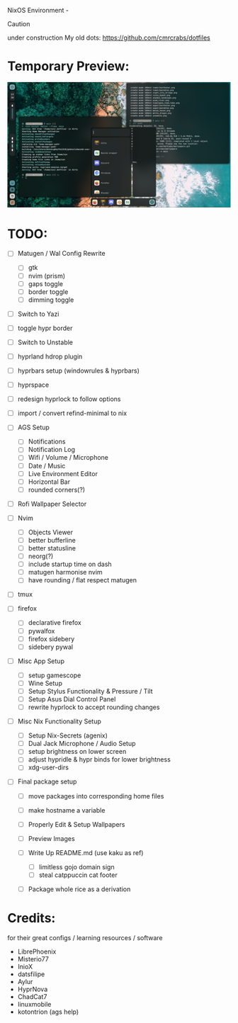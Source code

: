 NixOS Environment - <name pending>

> [!Caution]
>
> under construction
> My old dots: https://github.com/cmrcrabs/dotfiles

# Temporary Preview:

![Preview](./temporary_preview.png)

# TODO: 
- [ ] Matugen / Wal Config Rewrite

    - [ ] gtk
    - [ ] nvim (prism)
    - [ ] gaps toggle
    - [ ] border toggle
    - [ ] dimming toggle

- [ ] Switch to Yazi
- [ ] toggle hypr border
- [ ] Switch to Unstable
- [ ] hyprland hdrop plugin
- [ ] hyprbars setup (windowrules & hyprbars)
- [ ] hyprspace
- [ ] redesign hyprlock to follow options
- [ ] import / convert refind-minimal to nix

- [ ] AGS Setup
    - [ ] Notifications
    - [ ] Notification Log
    - [ ] Wifi / Volume / Microphone
    - [ ] Date / Music
    - [ ] Live Environment Editor
    - [ ] Horizontal Bar
    - [ ] rounded corners(?)
- [ ] Rofi Wallpaper Selector

- [ ] Nvim
    - [ ] Objects Viewer
    - [ ] better bufferline
    - [ ] better statusline
    - [ ] neorg(?)
    - [ ] include startup time on dash
    - [ ] matugen harmonise nvim
    - [ ] have rounding / flat respect matugen

- [ ] tmux

- [ ] firefox   
    - [ ] declarative firefox
    - [ ] pywalfox
    - [ ] firefox sidebery
    - [ ] sidebery pywal

- [ ] Misc App Setup
    - [ ] setup gamescope
    - [ ] Wine Setup
    - [ ] Setup Stylus Functionality & Pressure / Tilt
    - [ ] Setup Asus Dial Control Panel 
    - [ ] rewrite hyprlock to accept rounding changes

- [ ] Misc Nix Functionality Setup
    - [ ] Setup Nix-Secrets (agenix)
    - [ ] Dual Jack Microphone / Audio Setup
    - [ ] setup brightness on lower screen
    - [ ] adjust hypridle & hypr binds for lower brightness
    - [ ] xdg-user-dirs

- [ ] Final package setup
    - [ ] move packages into corresponding home files
    - [ ] make hostname a variable
    - [ ] Properly Edit & Setup Wallpapers
    - [ ] Preview Images
    - [ ] Write Up README.md (use kaku as ref)
        - [ ] limitless gojo domain sign
        - [ ] steal catppuccin cat footer
    - [ ] Package whole rice as a derivation


# Credits:
for their great configs / learning resources / software

- LibrePhoenix
- Misterio77
- InioX
- datsfilipe
- Aylur
- HyprNova
- ChadCat7
- linuxmobile
- kotontrion (ags help)
